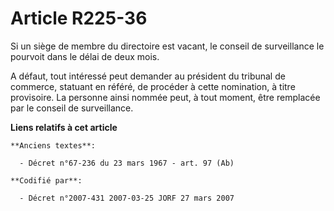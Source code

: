 # Article R225-36

Si un siège de membre du directoire est vacant, le conseil de surveillance le pourvoit dans le délai de deux mois.

A défaut, tout intéressé peut demander au président du tribunal de commerce, statuant en référé, de procéder à cette
nomination, à titre provisoire. La personne ainsi nommée peut, à tout moment, être remplacée par le conseil de surveillance.

**Liens relatifs à cet article**

	**Anciens textes**:

	  - Décret n°67-236 du 23 mars 1967 - art. 97 (Ab)

	**Codifié par**:

	  - Décret n°2007-431 2007-03-25 JORF 27 mars 2007
